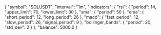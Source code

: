 {
  "symbol": "SOLUSDT",
  "interval": "1m",
  "indicators": {
    "rsi": {
      "period": 14,
      "upper_limit": 70,
      "lower_limit": 30
    },
    "sma": {
      "period": 50
    },
    "ema": {
      "short_period": 12,
      "long_period": 26
    },
    "macd": {
      "fast_period": 12,
      "slow_period": 26,
      "signal_period": 9
    },
    "bollinger_bands": {
      "period": 20,
      "std_dev": 2
    }
  },
  "balance": 5000.0
}
